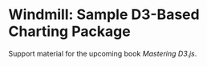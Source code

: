 # Windmill: Sample D3-Based Charting Package

Support material for the upcoming book _Mastering D3.js_.

